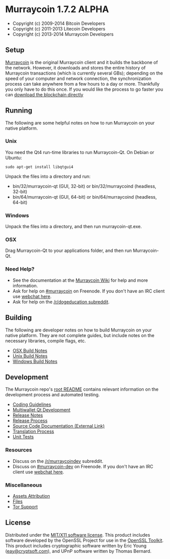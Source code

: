 Murraycoin 1.7.2 ALPHA
====================

* Copyright (c) 2009-2014 Bitcoin Developers
* Copyright (c) 2011-2013 Litecoin Developers
* Copyright (c) 2013-2014 Murraycoin Developers


Setup
---------------------
[Murraycoin](http://murraycoin.org/en/download) is the original Murraycoin client and it builds the backbone of the network. However, it downloads and stores the entire history of Murraycoin transactions (which is currently several GBs); depending on the speed of your computer and network connection, the synchronization process can take anywhere from a few hours to a day or more. Thankfully you only have to do this once. If you would like the process to go faster you can [download the blockchain directly](bootstrap.md)

Running
---------------------
The following are some helpful notes on how to run Murraycoin on your native platform. 

### Unix

You need the Qt4 run-time libraries to run Murraycoin-Qt. On Debian or Ubuntu:

	sudo apt-get install libqtgui4

Unpack the files into a directory and run:

- bin/32/murraycoin-qt (GUI, 32-bit) or bin/32/murraycoind (headless, 32-bit)
- bin/64/murraycoin-qt (GUI, 64-bit) or bin/64/murraycoind (headless, 64-bit)



### Windows

Unpack the files into a directory, and then run murraycoin-qt.exe.

### OSX

Drag Murraycoin-Qt to your applications folder, and then run Murraycoin-Qt.

### Need Help?

* See the documentation at the [Murraycoin Wiki](http://dogeco.in/)
for help and more information.
* Ask for help on [#murraycoin](http://webchat.freenode.net?channels=murraycoin) on Freenode. If you don't have an IRC client use [webchat here](http://webchat.freenode.net?channels=murraycoin).
* Ask for help on the [/r/dogeducation subreddit](http://reddit.com/r/dogeducation).

Building
---------------------
The following are developer notes on how to build Murraycoin on your native platform. They are not complete guides, but include notes on the necessary libraries, compile flags, etc.

- [OSX Build Notes](build-osx.md)
- [Unix Build Notes](build-unix.md)
- [Windows Build Notes](build-msw.md)

Development
---------------------
The Murraycoin repo's [root README](https://github.com/murraycoin/murraycoin/blob/master/README.md) contains relevant information on the development process and automated testing.

- [Coding Guidelines](coding.md)
- [Multiwallet Qt Development](multiwallet-qt.md)
- [Release Notes](release-notes.md)
- [Release Process](release-process.md)
- [Source Code Documentation (External Link)](https://dev.visucore.com/bitcoin/doxygen/)
- [Translation Process](translation_process.md)
- [Unit Tests](unit-tests.md)

### Resources
* Discuss on the [/r/murraycoindev](http://www.reddit.com/r/murraycoindev) subreddit.
* Discuss on [#murraycoin-dev](http://webchat.freenode.net/?channels=murraycoin-dev) on Freenode. If you don't have an IRC client use [webchat here](http://webchat.freenode.net/?channels=murraycoin-dev).

### Miscellaneous
- [Assets Attribution](assets-attribution.md)
- [Files](files.md)
- [Tor Support](tor.md)

License
---------------------
Distributed under the [MIT/X11 software license](http://www.opensource.org/licenses/mit-license.php).
This product includes software developed by the OpenSSL Project for use in the [OpenSSL Toolkit](http://www.openssl.org/). This product includes
cryptographic software written by Eric Young ([eay@cryptsoft.com](mailto:eay@cryptsoft.com)), and UPnP software written by Thomas Bernard.
